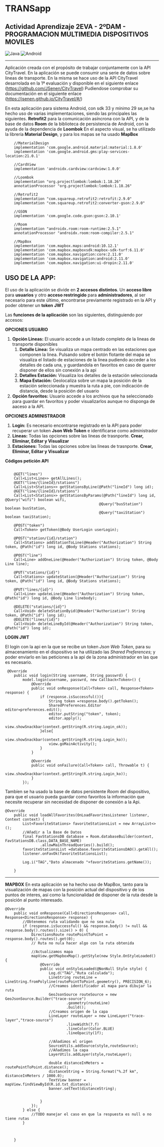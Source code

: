 # TRANSapp
## Actividad Aprendizaje 2EVA - 2ºDAM - PROGRAMACION MULTIMEDIA DISPOSITIVOS MOVILES

![Java](https://img.shields.io/badge/Java-red?style=for-the-badge&logo=Java&logoColor=white)
![Android](https://img.shields.io/badge/androidstudio-green?style=for-the-badge&logo=androidstudio&logoColor=white)

***

Aplicación creada con el propósito de trabajar conjuntamente con la API CityTravel.
En la aplicación se puede consumir una serie de datos sobre lineas de transporte. 
En la misma se hace uso de la API CityTravel desarrolada en la 1ª evaluación y disponible
en el siguiente enlace (https://github.com/JSenen/CityTravel)
Pudiendose comprobar su documentación en el siguiente enlace (https://jsenen.github.io/CityTravel/#/)

En esta aplicación para sistema Android, con sdk 33 y mínimo 29 se,se ha hecho uso de varias implementaciones,
 siendo las principales las siguientes. **Retrofit2** para la comunicación asíncrona con la API, 
y de la base de datos **Room** de la biblioteca de persistencia de Android, con la ayuda de la dependencia de **Loombok**
En el aspecto visual, se ha utilizado la librería **Material Design**, y para los mapas se ha usado
**MapBox**

```
    //MaterialDesign
    implementation 'com.google.android.material:material:1.8.0'
    implementation 'com.google.android.gms:play-services-location:21.0.1'

    //CardView
    implementation 'androidx.cardview:cardview:1.0.0'

    //Loombok
    implementation "org.projectlombok:lombok:1.18.26"
    annotationProcessor "org.projectlombok:lombok:1.18.26"

    //Retrofit2
    implementation "com.squareup.retrofit2:retrofit:2.9.0"
    implementation "com.squareup.retrofit2:converter-gson:2.9.0"

    //GSON
    implementation 'com.google.code.gson:gson:2.10.1'

    //Room
    implementation "androidx.room:room-runtime:2.5.1"
    annotationProcessor "androidx.room:room-compiler:2.5.1"

    //MapBox
    implementation 'com.mapbox.maps:android:10.12.1'
    implementation 'com.mapbox.mapboxsdk:mapbox-sdk-turf:6.11.0'
    implementation 'com.mapbox.navigation:core:2.11.0'
    implementation 'com.mapbox.navigation:android:2.11.0'
    implementation 'com.mapbox.navigation:ui-dropin:2.11.0'

```
## USO DE LA APP:

El uso de la aplicación se divide en **2 accesos distintos**.
Un **acceso libre** para **usuarios** y otro **acceso restringido** para **administradores**, al ser necesario para
este último, encontrarse previamente registrado en la API y poder obtener un **token** **JWT**


Las **funciones de la aplicación** son las siguientes, distinguiendo por accesos:

**OPCIONES USUARIO**

1. **Opción Lineas:** El usuario accede a un listado completo de la lineas de transporte disponibles
   1. **Detalle Linea:** Se visualiza un mapa centrado en las estaciones que componen la linea. Pulsando sobre el botón flotante 
      del mapa se visualiza el listado de estaciones de la linea pudiendo acceder a los detalles de cada una, y guardandola en 
      favoritos en caso de querer disponer de ellos sin conexión a la api
   2. **Detalles Estación:** Visualiza los detalles de la estación seleccionada
   3. **Mapa Estación:** Geolocaliza sobre un mapa la posición de la estación seleccionada y muestra la ruta a pie, con indicación de distancia, desde
      la posición del usuario
2. **Opción favoritos:** Usuario accede a los archivos que ha seleccionado para guardar en favoritos y poder visualizarlos
   aunque no disponga de aaceso a la API.

**OPCIONES ADMINISTRADOR**

1. **Login:** Es necesario encontrarse registrado en la API para poder recuperar un token __Json Web Token__ e identificarse como administrador
2. **Lineas:**  Todas las opciones sobre las lineas de trasnporte. **Crear, Eliminar, Editar y Visualizar**
3. **Estaciones:**  Todas las opciones sobre las lineas de trasnporte. **Crear, Eliminar, Editar y Visualizar**

**Códigos petición API**
```

    @GET("lines")
    Call<List<Line>> getAllLines();
    @GET("line/{lineId}/stations")
    Call<List<Stations>> getStationsByLine(@Path("lineId") long id);
    @GET("line/{lineId}/stations")
    Call<List<Stations>> getStationsByParams(@Path("lineId") long id, @Query("wifi") boolean wifi,
                                           @Query("busStation") boolean busStation,
                                           @Query("taxiStation") boolean taxiStation);

    @POST("token")
    Call<Token> getToken(@Body UserLogin userLogin);

    @POST("station/{id}/station")
    Call<Stations> addStationToLine(@Header("Authorization") String token, @Path("id") long id, @Body Stations stations);

    @POST("line")
    Call<Line> addOneLine(@Header("Authorization") String token, @Body Line line);

    @PUT("stations/{id}")
    Call<Stations> updateStation(@Header("Authorization") String token, @Path("id") long id, @Body Stations stations);

    @PUT("lines/{id}")
    Call<Line> updateLine(@Header("Authorization") String token, @Path("id") long id, @Body Line linebody);

    @DELETE("stations/{id}")
    Call<Void> deleteStationByid(@Header("Authorization") String token, @Path("id") long id);
    @DELETE("lines/{id}")
    Call<Void> deleteLineById(@Header("Authorization") String token, @Path("id") long id);
```

**LOGIN JWT**

El logín con la api en la que se recibe un token *_Json Web Token_*, para su almacenamiento en el dispositivo
se ha utilizado las *_Shared Preferences_*; y poder enviarlo en las peticiones a la api de la zona administrador 
en las que es necesario.

```
 @Override
    public void login(String username, String passwrd) {
        model.login(username, passwrd, new Callback<Token>() {
            @Override
            public void onResponse(Call<Token> call, Response<Token> response) {
                if (response.isSuccessful()){
                    String token =response.body().getToken();
                    SharedPreferences.Editor editor=preferences.edit();
                    editor.putString("token", token);
                    editor.apply();
                    view.showSnackbar(context.getString(R.string.Login_ok));
                }else{
                    view.showSnackbar(context.getString(R.string.Login_ko));
                    view.goMainActivity();
                }
            }

            @Override
            public void onFailure(Call<Token> call, Throwable t) {
                view.showSnackbar(context.getString(R.string.Login_ko));
            }
        });
```

Tambíen se ha usado la base de datos persistente *_Room_* del dispositivo, para que el usuario pueda
guardar como favoritos la información que necesite recuperar sin necesidad de disponer de conexión a 
la Api.

```
@Override
    public void loadAllFavorites(OnLoadFavoritesListener listener, Context context) {
        List<FavoriteStations> favoriteStationsList = new ArrayList<>();
        //Añadir a la Base de Datos
        final FavStationsDB database = Room.databaseBuilder(context, FavStationsDB.class,DATA_BASE_NAME)
                .allowMainThreadQueries().build();
        favoriteStationsList =database.favoriteStationsDAO().getAll();
        listener.onFavOk(favoriteStationsList);

        Log.i("TAG","Dato almacenado "+favoriteStations.getName());

    }
```

***

**MAPBOX**
En esta aplicación se ha hecho uso de MapBox, tanto para la visualización de mapas con la posición actual
del dispositivo y de los puntos de interes, así como la funcionalidad de disponer de la ruta desde
la posición al punto interesado.

```
@Override
    public void onResponse(Call<DirectionsResponse> call, Response<DirectionsResponse> response) {
        //Obtenemos ruta validando que no sea nula
        if (response.isSuccessful() && response.body() != null && response.body().routes().size() > 0) {
            DirectionsRoute routePointToPoint = response.body().routes().get(0);
            // Ruta no nula hacer algo con la ruta obtenida

            //Actualizamos mapa
            mapView.getMapboxMap().getStyle(new Style.OnStyleLoaded() {
                @Override
                public void onStyleLoaded(@NonNull Style style) {
                    Log.d("TAG","Ruta calculada");
                    LineString routeLine = LineString.fromPolyline(routePointToPoint.geometry(), PRECISION_6);
                    //Creamos identificador al mapa para dibujar la ruta
                    GeoJsonSource routeSource = new GeoJsonSource.Builder("trace-source")
                            .geometry(routeLine)
                            .build();
                    //Creamos origen de la capa
                    LineLayer routeLayer = new LineLayer("trace-layer","trace-source")
                            .lineWidth(7.f)
                            .lineColor(Color.BLUE)
                            .lineOpacity(1f);

                    //Añadimos el origen
                    SourceUtils.addSource(style,routeSource);
                    //Añadimos la capa
                    LayerUtils.addLayer(style,routeLayer);

                    double distanceInMeters = routePointToPoint.distance();
                    distanceString = String.format("%.2f km", distanceInMeters / 1000.0);
                    TextView banner = mapView.findViewById(R.id.txt_distance);
                    banner.setText(distanceString);


                }
            });
        } else {
            //TODO manejar el caso en que la respuesta es null o no tiene rutas
        }



    }
```


